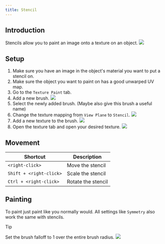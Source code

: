 ```yaml
---
title: Stencil
---
```


## Introduction

Stencils allow you to paint an image onto a texture on an object.
![](/images/docs/blender/texture-painting/stencil/preview.gif)

## Setup

1. Make sure you have an image in the object's material you want to put a stencil on.
2. Make sure the object you want to paint on has a good unwarped UV map.
3. Go to the `Texture Paint` tab.
4. Add a new brush.
   ![](/images/docs/blender/texture-painting/stencil/step1.png)
5. Select the newly added brush. (Maybe also give this brush a useful name)
6. Change the texture mapping from `View Plane` to `Stencil`.
   ![](/images/docs/blender/texture-painting/stencil/step2.png)
7. Add a new texture to the brush.
   ![](/images/docs/blender/texture-painting/stencil/step3.png)
8. Open the texture tab and open your desired texture.
   ![](/images/docs/blender/texture-painting/stencil/step4.png)

## Movement

| Shortcut                | Description        |
| ----------------------- | ------------------ |
| `<right-click>`         | Move the stencil   |
| `Shift + <right-click>` | Scale the stencil  |
| `Ctrl + <right-click>`  | Rotate the stencil |

## Painting

To paint just paint like you normally would. All settings like `Symmetry` also work the same with stencils.

> [!TIP]
> Set the brush falloff to 1 over the entire brush radius.
> ![](/images/docs/blender/texture-painting/stencil/step5.png)
